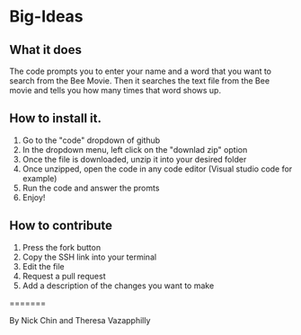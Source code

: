 # Big-Ideas

## What it does
The code prompts you to enter your name and a word that you want to search from the Bee Movie. Then it searches the text file from the Bee movie and tells you how many times that word shows up. 

## How to install it. 
1. Go to the "code" dropdown of github
2. In the dropdown menu, left click on the "downlad zip" option
3. Once the file is downloaded, unzip it into your desired folder
4. Once unzipped, open the code in any code editor (Visual studio code for example)
5. Run the code and answer the promts
6. Enjoy!

## How to contribute
1. Press the fork button
2. Copy the SSH link into your terminal
3. Edit the file
4. Request a pull request
5. Add a description of the changes you want to make
   
======= 

By Nick Chin and Theresa Vazapphilly 
